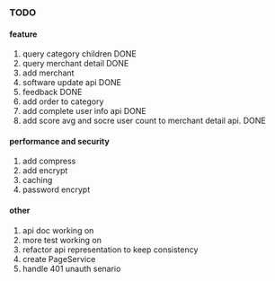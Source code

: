 ### TODO
#### feature

1. query category children 	DONE
2. query merchant detail	DONE
3. add merchant
4. software update api		DONE
5. feedback			DONE
6. add order to category
7. add complete user info api	DONE
8. add score avg and socre user count to merchant detail api.		DONE

#### performance and security
1. add compress
2. add encrypt
3. caching
4. password encrypt

#### other
1. api doc			working on
2. more test			working on
3. refactor api representation to keep consistency
4. create PageService
5. handle 401 unauth senario
